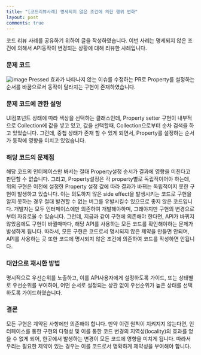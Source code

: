 ```yaml
---
title: "[코드리뷰사례] 명세되지 않은 조건에 의한 행위 변화"
layout: post
comments: true
---
```

코드 리뷰 사례를 공유하기 위하여 글을 작성하였습니다. 
이번 사례는 명세되지 않은 조건에 의해서 API동작이 변경되는 상황에 대해 리뷰한 사례입니다.


### 문제 코드
![image](https://github.sec.samsung.net/storage/user/376/files/4575f600-c221-11eb-917a-f23b44b5301f)
Pressed 효과가 나타나지 않는 이슈를 수정하는 PR로
Property를 설정하는 순서를 바꿈으로서 동작이 달라지는 구현이 존재하였습니다.

### 문제 코드에 관한 설명
 UI컴포넌트 상태에 따라 색상을 선택하는 클래스인데, 
 Property setter 구현이 내부적으로 Collection에 값을 넣고 있고, 값을 선택할때, Collection으로부터 순차 검색을 하고 있었습니다.
 그런데, 중첩 상태가 존재 할 수 있게 되면서, Property를 설정하는 순서가 동작에 영향을 미치고 있었습니다.

### 해당 코드의 문제점
 해당 코드의 인터페이스만 봐서는 절대 Property설정 순서가 결과에 영향을 미친다고 판단할 수 없습니다. 그리고, Property설정은 각 property별로 독립적이어야 하는데, 위의 구현은 이전에 설정한 Property 설정 값에 따라 결과가 바뀌는 독립적이지 못한 구현이 발생하고 있습니다.
  이는 의도하지 않은 side effect을 발생시키는 코드로 구현을 알지 못하는 경우 절대 발견할 수 없는 버그를 유발시킬수 있으므로 좋지 않은 코드입니다.
 개발자는 모두 인터페이스에만 의존하여 개발해야하며, 그래야지만 구현의 변경으로부터 자유로울 수 있습니다. 그런데, 지금과 같이 구현에 의존해야 한다면, API가 바뀌지 않았음에도 구현이 바뀔때마다, 해당 API를 사용하는 모든 코드를 확인해야하는 문제가 발생하게 됩니다. 따라서, 모든 구현은 코드로서 명시되지 않은 제약을 만들면 안되며, API를 사용하는 곳 또한 코드에 명시되지 않은 조건에 의존하여 코드를 작성하면 안됩니다.

### 대안으로 재시한 방법
 명시적으로 우선순위를 노출하고, 이를 API사용자에게 설정하도록 가이드, 또는 상태별로 우선순위를 부여하여, 어떤 순서로 설정되는 상관 없이 우선순위가 높은 상태를 선택하도록 가이드하였습니다.

### 결론
 모든 구현은 계약된 사항에만 의존해야 합니다. 만약 이런 원칙이 지켜지지 않는다면, 인터페이스를 통한 구현의 다형성 및 이를 통한 코드 변경의 지역성(locality)의 효과를 얻을 수 없게 되어, 한곳에서 발생하는 변경이 모든 코드에 영향을 미치게 됩니다. 따라서 우리는 필요한 제약이 있는 경우는 이를 코드로서 명확하게 제약성을 부여해야 합니다.